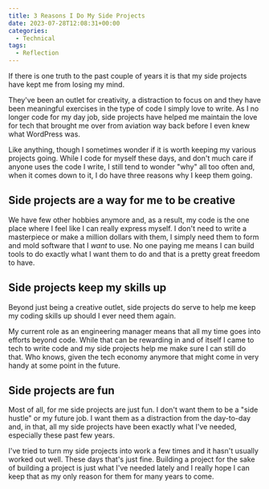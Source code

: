 ```yaml
---
title: 3 Reasons I Do My Side Projects
date: 2023-07-28T12:08:31+00:00
categories:
  - Technical
tags:
  - Reflection
---
```


If there is one truth to the past couple of years it is that my side projects have kept me from losing my mind.

They've been an outlet for creativity, a distraction to focus on and they have been meaningful exercises in the type of code I simply love to write. As I no longer code for my day job, side projects have helped me maintain the love for tech that brought me over from aviation way back before I even knew what WordPress was.

Like anything, though I sometimes wonder if it is worth keeping my various projects going. While I code for myself these days, and don't much care if anyone uses the code I write, I still tend to wonder "why" all too often and, when it comes down to it, I do have three reasons why I keep them going.

## Side projects are a way for me to be creative

We have few other hobbies anymore and, as a result, my code is the one place where I feel like I can really express myself. I don't need to write a masterpiece or make a million dollars with them, I simply need them to form and mold software that I _want_ to use. No one paying me means I can build tools to do exactly what I want them to do and that is a pretty great freedom to have.

## Side projects keep my skills up

Beyond just being a creative outlet, side projects do serve to help me keep my coding skills up should I ever need them again.

My current role as an engineering manager means that all my time goes into efforts beyond code. While that can be rewarding in and of itself I came to tech to write code and my side projects help me make sure I can still do that. Who knows, given the tech economy anymore that might come in very handy at some point in the future.

## Side projects are fun

Most of all, for me side projects are just fun. I don't want them to be a "side hustle" or my future job. I want them as a distraction from the day-to-day and, in that, all my side projects have been exactly what I've needed, especially these past few years.

I've tried to turn my side projects into work a few times and it hasn't usually worked out well. These days that's just fine. Building a project for the sake of building a project is just what I've needed lately and I really hope I can keep that as my only reason for them for many years to come.
